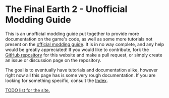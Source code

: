 # The Final Earth 2 - Unofficial Modding Guide

This is an unofficial modding guide put together to provide more documentation on the game's code, as well as some more tutorials not present on the [official modding guide](https://florianvanstrien.nl/TheFinalEarth2/modding.php). It is in no way complete, and any help would be greatly appreciated! If you would like to contribute, fork the [GitHub repository](https://github.com/tfe2-modding/tfe2-modding.github.io) for this website and make a pull request, or simply create an issue or discussion page on the repository.

The goal is to eventually have tutorials and documentation alike, however right now all this page has is some very rough documentation. If you are looking for something specific, consult the [Index](Index/).

[TODO list for the site.](todo.html)